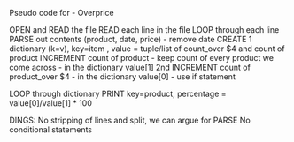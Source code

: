 Pseudo code for - Overprice

OPEN and READ the file 
READ each line in the file
LOOP through each line 
PARSE out contents (product, date, price) - remove date
CREATE 1 dictionary (k=v), key=item , value = tuple/list of count_over $4 and count of product
INCREMENT count of product - keep count of every product we come across - in the dictionary value[1]
2nd INCREMENT count of product_over $4 - in the dictionary value[0] - use if statement

LOOP through dictionary 
PRINT key=product, percentage = value[0]/value[1] * 100

DINGS:
No stripping of lines and split, we can argue for PARSE
No conditional statements